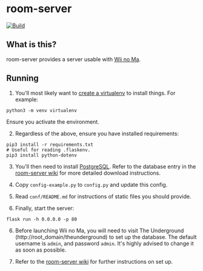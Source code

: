 # room-server
[![Build](https://github.com/WiiLink24/room-server/actions/workflows/push_docker_image.yml/badge.svg)](https://github.com/WiiLink24/room-server/actions/workflows/push_docker_image.yml)
## What is this?
room-server provides a server usable with [Wii no Ma](https://en.wikipedia.org/wiki/Wii_no_Ma).

## Running
1. You'll most likely want to [create a virtualenv](https://docs.python.org/3/library/venv.html) to install things. For example:
```
python3 -m venv virtualenv
```
Ensure you activate the environment.

2. Regardless of the above, ensure you have installed requirements:
```
pip3 install -r requirements.txt
# Useful for reading .flaskenv.
pip3 install python-dotenv
```

3. You'll then need to install [PostgreSQL](https://www.postgresql.org/download/). Refer to the database entry in the [room-server wiki](https://github.com/WiiLink24/room-server/wiki/Database-Setup) for more detailed download instructions.


4. Copy `config-example.py` to `config.py` and update this config.
5. Read `conf/README.md` for instructions of static files you should provide.
6. Finally, start the server:
```
flask run -h 0.0.0.0 -p 80
```
6. Before launching Wii no Ma, you will need to visit The Underground (http://root_domain/theunderground) to set up the database. 
The default username is `admin`, and password `admin`. It's highly advised to change it as soon as possible.

7. Refer to the [room-server wiki](https://github.com/WiiLink24/room-server/wiki) for further instructions on set up.